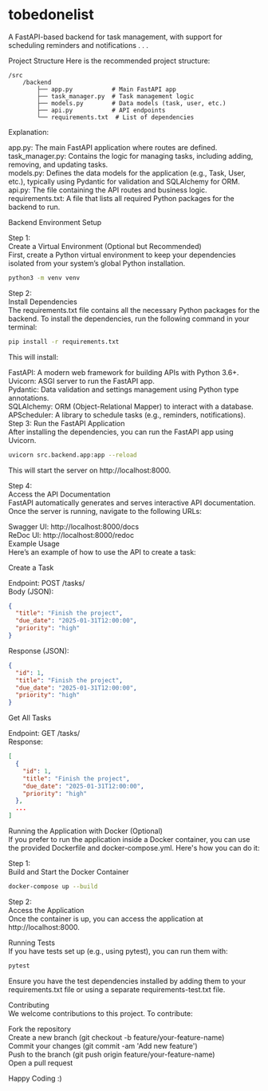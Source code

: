 # tobedonelist
 
A FastAPI-based backend for task management, with support for scheduling reminders and notifications . . . 

Project Structure
Here is the recommended project structure:

```
/src
    /backend
        ├── app.py           # Main FastAPI app
        ├── task_manager.py  # Task management logic
        ├── models.py        # Data models (task, user, etc.)
        ├── api.py           # API endpoints
        └── requirements.txt  # List of dependencies
```
Explanation:

app.py: The main FastAPI application where routes are defined.  
task_manager.py: Contains the logic for managing tasks, including adding, removing, and updating tasks.  
models.py: Defines the data models for the application (e.g., Task, User, etc.), typically using Pydantic for validation and SQLAlchemy for ORM.  
api.py: The file containing the API routes and business logic.  
requirements.txt: A file that lists all required Python packages for the backend to run.  

Backend Environment Setup

Step 1:  
Create a Virtual Environment (Optional but Recommended)  
First, create a Python virtual environment to keep your dependencies isolated from your system’s global Python installation.
```bash
python3 -m venv venv
```
Step 2:  
Install Dependencies  
The requirements.txt file contains all the necessary Python packages for the backend. To install the dependencies, run the following command in your terminal:
```bash
pip install -r requirements.txt
```
This will install:

FastAPI: A modern web framework for building APIs with Python 3.6+.  
Uvicorn: ASGI server to run the FastAPI app.  
Pydantic: Data validation and settings management using Python type annotations.  
SQLAlchemy: ORM (Object-Relational Mapper) to interact with a database.  
APScheduler: A library to schedule tasks (e.g., reminders, notifications).  
Step 3: Run the FastAPI Application  
After installing the dependencies, you can run the FastAPI app using Uvicorn.  
```bash
uvicorn src.backend.app:app --reload
```
This will start the server on http://localhost:8000.  

Step 4:  
Access the API Documentation  
FastAPI automatically generates and serves interactive API documentation. Once the server is running, navigate to the following URLs:  

Swagger UI: http://localhost:8000/docs  
ReDoc UI: http://localhost:8000/redoc  
Example Usage  
Here’s an example of how to use the API to create a task:  

Create a Task

Endpoint: POST /tasks/  
Body (JSON):  
```json
{
  "title": "Finish the project",
  "due_date": "2025-01-31T12:00:00",
  "priority": "high"
}
```
Response (JSON):  
```json
{
  "id": 1,
  "title": "Finish the project",
  "due_date": "2025-01-31T12:00:00",
  "priority": "high"
}
```
Get All Tasks  

Endpoint: GET /tasks/  
Response:  
```json
[
  {
    "id": 1,
    "title": "Finish the project",
    "due_date": "2025-01-31T12:00:00",
    "priority": "high"
  },
  ...
]
```
Running the Application with Docker (Optional)  
If you prefer to run the application inside a Docker container, you can use the provided Dockerfile and docker-compose.yml. Here's how you can do it:  

Step 1:  
Build and Start the Docker Container  
```bash
docker-compose up --build
```
Step 2:  
Access the Application  
Once the container is up, you can access the application at http://localhost:8000.  

Running Tests  
If you have tests set up (e.g., using pytest), you can run them with:  

```bash
pytest
```
Ensure you have the test dependencies installed by adding them to your requirements.txt file or using a separate requirements-test.txt file.  

Contributing  
We welcome contributions to this project. To contribute:  

Fork the repository  
Create a new branch (git checkout -b feature/your-feature-name)  
Commit your changes (git commit -am 'Add new feature')  
Push to the branch (git push origin feature/your-feature-name)  
Open a pull request  

Happy Coding :)   
